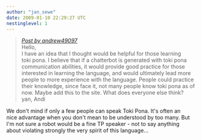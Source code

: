```yaml
---
author: "jan_sewe"
date: 2009-01-10 22:29:27 UTC
nestinglevel: 1
---
```

> [_Post by andrew49097_](/QjoEURMC/toki-pona-chatterbot#post1)  
> Hello,  
> I have an idea that I thought would be helpful for those learning  
> toki pona. I believe that if a chatterbot is generated with toki pona  
> communication abilities, it would provide good practice for those  
> interested in learning the language, and would ultimately lead more  
> people to more experience with the language. People could practice  
> their knowledge, since face it, not many people know toki pona as of  
> now. Maybe add this to the site. What does everyone else think?  
> yan, Andi  
> 

We don't mind if only a few people can speak Toki Pona. It's often an  
nice advantage when you don't mean to be understood by too many. But  
I'm not sure a robot would be a fine TP speaker - not to say anything  
about violating strongly the very spirit of this language...
